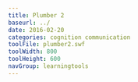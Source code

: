 ```yaml
---
title: Plumber 2
baseurl: ../
date: 2016-02-20
categories: cognition communication
toolFile: plumber2.swf
toolWidth: 800
toolHeight: 600
navGroup: learningtools
---
```

